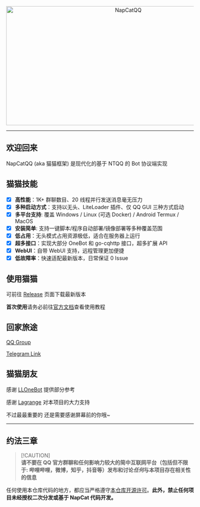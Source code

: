<div align="center">
  <img src="https://socialify.git.ci/NapNeko/NapCatQQ/image?description=1&language=1&logo=https%3A%2F%2Fraw.githubusercontent.com%2FNapNeko%2FNapCatQQ%2Fmain%2Flogo.png&name=1&stargazers=1&theme=Auto" alt="NapCatQQ" width="640" height="320" />
</div>

---
## 欢迎回来
NapCatQQ (aka 猫猫框架) 是现代化的基于 NTQQ 的 Bot 协议端实现

## 猫猫技能
- [x] **高性能**：1K+ 群聊数目、20 线程并行发送消息毫无压力 
- [x] **多种启动方式**：支持以无头、LiteLoader 插件、仅 QQ GUI 三种方式启动
- [x] **多平台支持**: 覆盖 Windows / Linux (可选 Docker) / Android Termux / MacOS
- [x] **安装简单**: 支持一键脚本/程序自动部署/镜像部署等多种覆盖范围
- [x] **低占用**：无头模式占用资源极低，适合在服务器上运行
- [x] **超多接口**：实现大部分 OneBot 和 go-cqhttp 接口，超多扩展 API
- [x] **WebUI**：自带 WebUI 支持，远程管理更加便捷
- [x] **低故障率**：快速适配最新版本，日常保证 0 Issue

## 使用猫猫

可前往 [Release](https://github.com/NapNeko/NapCatQQ/releases/) 页面下载最新版本

**首次使用**请务必前往[官方文档](https://napneko.github.io/)查看使用教程

## 回家旅途
[QQ Group](https://qm.qq.com/q/VfjAq5HIMS)

[Telegram Link](https://t.me/+nLZEnpne-pQ1OWFl)

## 猫猫朋友
感谢 [LLOneBot](https://github.com/LLOneBot/LLOneBot) 提供部分参考

感谢 [Lagrange](https://github.com/LagrangeDev/Lagrange.Core) 对本项目的大力支持

不过最最重要的 还是需要感谢屏幕前的你哦~

---

## 约法三章
> [!CAUTION]\
> **请不要在 QQ 官方群聊和任何影响力较大的简中互联网平台（包括但不限于: 哔哩哔哩，微博，知乎，抖音等）发布和讨论*任何*与本项目存在相关性的信息**

任何使用本仓库代码的地方，都应当严格遵守[本仓库开源许可](./LICENSE)。**此外，禁止任何项目未经授权二次分发或基于 NapCat 代码开发。**
